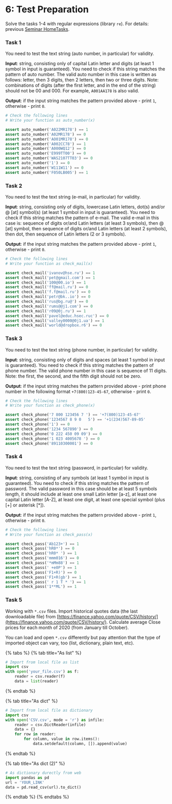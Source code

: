 # 6: Test Preparation

Solve the tasks 1-4 with regular expressions \(library `re`\). For details: previous [Seminar HomeTasks](../seminar-5/5-hometasks.md).

### Task 1

You need to test the text string \(auto number, in particular\) for validity.

**Input**: string, consisting only of capital Latin letter and digits \(at least 1 symbol in input is guaranteed\). You need to check if this string matches the pattern of auto number. The valid auto number in this case is written as follows: letter, then 3 digits, then 2 letters, then two or three digits. Note: combinations of digits \(after the first letter, and in the end of the string\) should not be 00 and 000. For example, `A001AA178` is also valid.

**Output**: if the input string matches the pattern provided above - print `1`, otherwise - print `0`.

```python
# Check the following lines
# Write your function as auto_number(x)

assert auto_number('A022MR178') == 1
assert auto_number('A02MR178') == 0
assert auto_number('AO01MR178') == 0
assert auto_number('A002CC78') == 1
assert auto_number('A000WQ12') == 0
assert auto_number('E999TT00') == 0
assert auto_number('WAS2107TT03') == 0
assert auto_number('1') == 0
assert auto_number('W111W11') == 0
assert auto_number('F050LB005') == 1
```

### Task 2

You need to test the text string \(e-mail, in particular\) for validity.

**Input**: string, consisting only of digits, lowercase Latin letters, dot\(s\) and/or @ \[at\] symbol\(s\) \(at least 1 symbol in input is guaranteed\). You need to check if this string matches the pattern of e-mail. The valid e-mail in this case is: sequence of digits or/and Latin letters \(at least 3 symbols\), then @ \[at\] symbol, then sequence of digits or/and Latin letters \(at least 2 symbols\), then dot, then sequence of Latin letters \(2 or 3 symbols\).

**Output**: if the input string matches the pattern provided above - print `1`, otherwise - print `0`.

```python
# Check the following lines
# Write your function as check_mail(x)

assert check_mail('ivanov@hse.ru') == 1
assert check_mail('pet@gmail.com') == 1
assert check_mail('100@00.io') == 1
assert check_mail('ff@mail.ru') == 0
assert check_mail('f.f@mail.ru') == 0
assert check_mail('petr@bk..io') == 0
assert check_mail('rus@bg.ru@') == 0
assert check_mail('rums@@j1.com') == 0
assert check_mail('r09@0j.ru') == 1
assert check_mail('pavel@educ.hsec.ruc') == 0
assert check_mail('valley0000@0j1.ua') == 1
assert check_mail('world@dropbox.r6') == 0
```

### Task 3

You need to test the text string \(phone number, in particular\) for validity.

**Input**: string, consisting only of digits and spaces \(at least 1 symbol in input is guaranteed\). You need to check if this string matches the pattern of phone number. The valid phone number in this case is sequence of 11 digits. Note: the first, the second, and the fifth digit should not be zero.

**Output**: if the input string matches the pattern provided above - print phone number in the following format `+7(800)123-45-67`, otherwise - print `0`.

```python
# Check the following lines
# Write your function as check_phone(x)

assert check_phone('7 800 123456 7 ') == '+7(800)123-45-67'
assert check_phone('1234567 8 9 0   5') == '+1(234)567-89-05'
assert check_phone('1') == 0
assert check_phone('1234 567890') == 0
assert check_phone('0 222 450 09 09') == 0
assert check_phone('1 023 4005678 ') == 0
assert check_phone('89110300001') == 0
```

### Task 4

You need to test the text string \(password, in particular\) for validity.

**Input**: string, consisting of any symbols \(at least 1 symbol in input is guaranteed\). You need to check if this string matches the pattern of password. The valid password in this case should be at least 5 symbols length, it should include at least one small Latin letter \[a-z\], at least one capital Latin letter \[A-Z\], at least one digit, at least one special symbol \(plus \[+\] or asterisk \[\*\]\).

**Output**: if the input string matches the pattern provided above - print `1`, otherwise - print `0`.

```python
# Check the following lines
# Write your function as check_pass(x)

assert check_pass('Ab123+') == 1
assert check_pass('hR0*') == 0
assert check_pass('hR0* ') == 1
assert check_pass('mmm016') == 0
assert check_pass('*mMm88') == 1
assert check_pass(' +e0P') == 1
assert check_pass('F1+R)') == 0
assert check_pass('F1+R(gb') == 1
assert check_pass(' r 1 T * ') == 1
assert check_pass('1**ML') == 1
```

### Task 5

Working with `*.csv` files. Import historical quotes data \(the last downloadable file\) from [https://finance.yahoo.com/quote/CSV/history/](https://finance.yahoo.com/quote/CSV/history/). Calculate average Close prices for each month of 2020 \(from January till October\).

You can load and open `*.csv` differently but pay attention that the type of imported object can vary, too \(list, dictionary, plain text, etc\).

{% tabs %}
{% tab title="As list" %}
```python
# Import from local file as list
import csv
with open('your_file.csv') as f:
    reader = csv.reader(f)
    data = list(reader)
```
{% endtab %}

{% tab title="As dict" %}
```python
# Import from local file as dictionary
import csv
with open('CSV.csv', mode = 'r') as infile:
    reader = csv.DictReader(infile)
    data = {}
    for row in reader:
        for column, value in row.items():
            data.setdefault(column, []).append(value)
```
{% endtab %}

{% tab title="As dict \(2\)" %}
```python
# As dictionary durectly from web
import pandas as pd
url = 'YOUR_LINK'
data = pd.read_csv(url).to_dict()
```
{% endtab %}
{% endtabs %}

